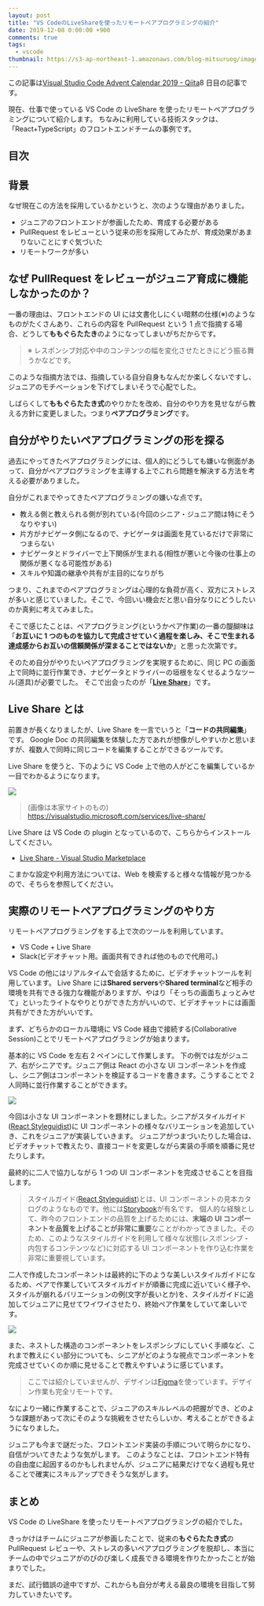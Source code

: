 ```yaml
---
layout: post
title: "VS CodeのLiveShareを使ったリモートペアプログラミングの紹介"
date: 2019-12-08 0:00:00 +900
comments: true
tags:
  - vscode
thumbnail: https://s3-ap-northeast-1.amazonaws.com/blog-mitsuruog/images/2019/liveshare-logo.png
---
```


この記事は[Visual Studio Code Advent Calendar 2019 - Qiita](https://qiita.com/advent-calendar/2019/vscode)8 日目の記事です。

現在、仕事で使っている VS Code の LiveShare を使ったリモートペアプログラミングについて紹介します。
ちなみに利用している技術スタックは、「React+TypeScript」のフロントエンドチームの事例です。

## 目次

## 背景

なぜ現在この方法を採用しているかというと、次のような理由がありました。

- ジュニアのフロントエンドが参画したため、育成する必要がある
- PullRequest をレビューという従来の形を採用してみたが、育成効果があまりないことにすぐ気づいた
- リモートワークが多い

## なぜ PullRequest をレビューがジュニア育成に機能しなかったのか？

一番の理由は、フロントエンドの UI には文書化しにくい暗黙の仕様(※)のようなものがたくさんあり、これらの内容を PullRequest という 1 点で指摘する場合、どうして**ももぐらたたき**のようになってしまいがちだからです。

> ※ レスポンシブ対応や中のコンテンツの幅を変化させたときにどう振る舞うかなどです。

このような指摘方法では、指摘している自分自身もなんだか楽しくないですし、ジュニアのモチベーションを下げてしまいそうで心配でした。

しばらくして**ももぐらたたき式**のやりかたを改め、自分のやり方を見せながら教える方針に変更しました。つまり**ペアプログラミング**です。

## 自分がやりたいペアプログラミングの形を探る

過去にやってきたペアプログラミングには、個人的にどうしても嫌いな側面があって、自分がペアプログラミングを主導する上でこれら問題を解決する方法を考える必要がありました。

自分がこれまでやってきたペアプログラミングの嫌いな点です。

- 教える側と教えられる側が別れている(今回のシニア・ジュニア間は特にそうなりやすい)
- 片方がナビゲータ側になるので、ナビゲータは画面を見ているだけで非常につまらない
- ナビゲータとドライバーで上下関係が生まれる(相性が悪いと今後の仕事上の関係が悪くなる可能性がある)
- スキルや知識の継承や共有が主目的になりがち

つまり、これまでのペアプログラミングは心理的な負荷が高く、双方にストレスが多いと感じていました。そこで、今回いい機会だと思い自分なりにどうしたいのか真剣に考えてみました。

そこで感じたことは、ペアプログラミング(というかペア作業)の一番の醍醐味は「**お互いに 1 つのものを協力して完成させていく過程を楽しみ、そこで生まれる達成感からお互いの信頼関係が深まることではないか**」と思った次第です。

そのため自分がやりたいペアプログラミングを実現するために、同じ PC の画面上で同時に並行作業でき、ナビゲータとドライバーの垣根をなくせるようなツール(道具)が必要でした。
そこで出会ったのが「**[Live Share](https://visualstudio.microsoft.com/services/live-share/)**」です。

## Live Share とは

前置きが長くなりましたが、Live Share を一言でいうと「**コードの共同編集**」です。
Google Doc の共同編集を体験した方であれが想像がしやすいかと思いますが、複数人で同時に同じコードを編集することができるツールです。

Live Share を使うと、下のように VS Code 上で他の人がどこを編集しているか一目でわかるようになります。

![](https://s3-ap-northeast-1.amazonaws.com/blog-mitsuruog/images/2019/liveshare-03.png)

> (画像は本家サイトのもの) https://visualstudio.microsoft.com/services/live-share/

Live Share は VS Code の plugin となっているので、こちらからインストールしてください。

- [Live Share \- Visual Studio Marketplace](https://marketplace.visualstudio.com/items?itemName=MS-vsliveshare.vsliveshare)

こまかな設定や利用方法については、Web を検索すると様々な情報が見つかるので、そちらを参照してください。

## 実際のリモートペアプログラミングのやり方

リモートペアプログラミングをする上で次のツールを利用しています。

- VS Code + Live Share
- Slack(ビデオチャット用。画面共有できれば他のもので代用可。)

VS Code の他にはリアルタイムで会話するために、ビデオチャットツールを利用しています。
Live Share には**Shared servers**や**Shared terminal**など相手の環境を共有できる強力な機能がありますが、やはり「そっちの画面ちょっとみせて」といったライトなやりとりができた方がいいので、ビデオチャットには画面共有ができた方がいいです。

まず、どちらかのローカル環境に VS Code 経由で接続する(Collaborative Session)ことでリモートペアプログラミングが始まります。

基本的に VS Code を左右 2 ペインにして作業します。
下の例では左がジュニア、右がシニアです。ジュニア側は React の小さな UI コンポーネントを作成し、シニア側はコンポーネントを検証するコードを書きます。こうすることで 2 人同時に並行作業することができます。

![](https://s3-ap-northeast-1.amazonaws.com/blog-mitsuruog/images/2019/liveshare-02.png)

今回は小さな UI コンポーネントを題材にしました。シニアがスタイルガイド([React Styleguidist](https://react-styleguidist.js.org/))に UI コンポーネントの様々なバリエーションを追加していき、これをジュニアが実装していきます。
ジュニアがつまづいたりした場合は、ビデオチャットで教えたり、直接コードを変更しながら実装の手順を順番に見せたりします。

最終的に二人で協力しながら 1 つの UI コンポーネントを完成させることを目指します。

> スタイルガイド([React Styleguidist](https://react-styleguidist.js.org/))とは、UI コンポーネントの見本カタログのようなものです。他には[Storybook](https://storybook.js.org/)が有名です。
> 個人的な経験として、昨今のフロントエンドの品質を上げるためには、**末端の UI コンポーネントを品質を上げることが非常に重要**なことがわかってきました。そのため、このようなスタイルガイドを利用して様々な状態(レスポンシブ・内包するコンテンツなど)に対応する UI コンポーネントを作り込む作業を非常に重要視しています。

二人で作成したコンポーネントは最終的に下のような美しいスタイルガイドになるため、ペアで作業していてスタイルガイドが順番に完成に近いていく様子や、スタイルが崩れるバリエーションの例(文字が長いとか)を、スタイルガイドに追加してジュニアに見せてワイワイさせたり、終始ペア作業をしていて楽しいです。

![](https://s3-ap-northeast-1.amazonaws.com/blog-mitsuruog/images/2019/liveshare-01.png)

また、ネストした構造のコンポーネントをレスポンシブにしていく手順など、これまで教えにくい部分についても、シニアがどのような視点でコンポーネントを完成させていくのか順に見せることで教えやすいように感じています。

> ここでは紹介していませんが、デザインは[Figma](https://www.figma.com/)を使っています。デザイン作業も完全リモートです。

なにより一緒に作業することで、ジュニアのスキルレベルの把握ができ、どのような課題があって次にそのような挑戦をさせたらしいか、考えることができるようになりました。

ジュニアも今まで謎だった、フロントエンド実装の手順について明らかになり、自信がついてきたような気がします。
このようなことは、フロントエンド特有の自由度に起因するのかもしれませんが、ジュニアに結果だけでなく過程も見せることで確実にスキルアップできそうな気がします。

## まとめ

VS Code の LiveShare を使ったリモートペアプログラミングの紹介でした。

きっかけはチームにジュニアが参画したことで、従来の**もぐらたたき式**の PullRequest レビューや、ストレスの多いペアプログラミングを脱却し、本当にチームの中でジュニアがのびのび楽しく成長できる環境を作りたかったことが始まりでした。

まだ、試行錯誤の途中ですが、これからも自分が考える最良の環境を目指して努力していきたいです。
